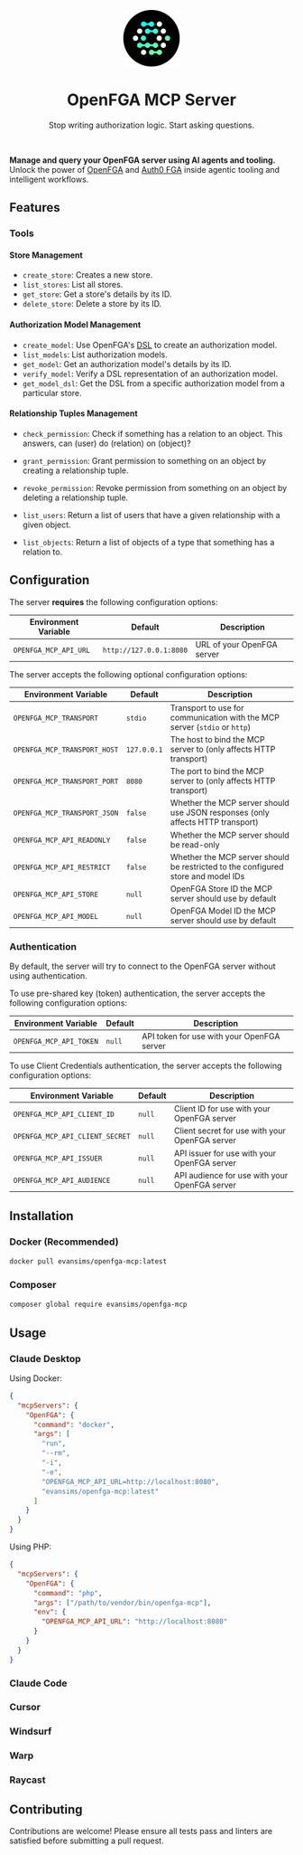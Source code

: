 <div align="center">
  <p><a href="https://openfga.dev"><img src=".github/openfga.png" width="100" /></a></p>

  <h1>OpenFGA MCP Server</h1>

  <p>Stop writing authorization logic. Start asking questions.</p>
</div>

<p><br /></p>

**Manage and query your OpenFGA server using AI agents and tooling.** Unlock the power of [OpenFGA](https://openfga.dev/) and [Auth0 FGA](https://auth0.com/fine-grained-authorization) inside agentic tooling and intelligent workflows.

## Features

### Tools

#### Store Management

- `create_store`: Creates a new store.
- `list_stores`: List all stores.
- `get_store`: Get a store's details by its ID.
- `delete_store`: Delete a store by its ID.

#### Authorization Model Management

- `create_model`: Use OpenFGA's [DSL](https://openfga.dev/docs/configuration-language) to create an authorization model.
- `list_models`: List authorization models.
- `get_model`: Get an authorization model's details by its ID.
- `verify_model`: Verify a DSL representation of an authorization model.
- `get_model_dsl`: Get the DSL from a specific authorization model from a particular store.

#### Relationship Tuples Management

- `check_permission`: Check if something has a relation to an object. This answers, can (user) do (relation) on (object)?
- `grant_permission`: Grant permission to something on an object by creating a relationship tuple.
- `revoke_permission`: Revoke permission from something on an object by deleting a relationship tuple.

- `list_users`: Return a list of users that have a given relationship with a given object.
- `list_objects`: Return a list of objects of a type that something has a relation to.

## Configuration

The server **requires** the following configuration options:

| Environment Variable  | Default                 | Description                |
| --------------------- | ----------------------- | -------------------------- |
| `OPENFGA_MCP_API_URL` | `http://127.0.0.1:8080` | URL of your OpenFGA server |

The server accepts the following optional configuration options:

| Environment Variable         | Default     | Description                                                                       |
| ---------------------------- | ----------- | --------------------------------------------------------------------------------- |
| `OPENFGA_MCP_TRANSPORT`      | `stdio`     | Transport to use for communication with the MCP server (`stdio` or `http`)        |
| `OPENFGA_MCP_TRANSPORT_HOST` | `127.0.0.1` | The host to bind the MCP server to (only affects HTTP transport)                  |
| `OPENFGA_MCP_TRANSPORT_PORT` | `8080`      | The port to bind the MCP server to (only affects HTTP transport)                  |
| `OPENFGA_MCP_TRANSPORT_JSON` | `false`     | Whether the MCP server should use JSON responses (only affects HTTP transport)    |
| `OPENFGA_MCP_API_READONLY`   | `false`     | Whether the MCP server should be read-only                                        |
| `OPENFGA_MCP_API_RESTRICT`   | `false`     | Whether the MCP server should be restricted to the configured store and model IDs |
| `OPENFGA_MCP_API_STORE`      | `null`      | OpenFGA Store ID the MCP server should use by default                             |
| `OPENFGA_MCP_API_MODEL`      | `null`      | OpenFGA Model ID the MCP server should use by default                             |

### Authentication

By default, the server will try to connect to the OpenFGA server without using authentication.

To use pre-shared key (token) authentication, the server accepts the following configuration options:

| Environment Variable    | Default | Description                                |
| ----------------------- | ------- | ------------------------------------------ |
| `OPENFGA_MCP_API_TOKEN` | `null`  | API token for use with your OpenFGA server |

To use Client Credentials authentication, the server accepts the following configuration options:

| Environment Variable            | Default | Description                                    |
| ------------------------------- | ------- | ---------------------------------------------- |
| `OPENFGA_MCP_API_CLIENT_ID`     | `null`  | Client ID for use with your OpenFGA server     |
| `OPENFGA_MCP_API_CLIENT_SECRET` | `null`  | Client secret for use with your OpenFGA server |
| `OPENFGA_MCP_API_ISSUER`        | `null`  | API issuer for use with your OpenFGA server    |
| `OPENFGA_MCP_API_AUDIENCE`      | `null`  | API audience for use with your OpenFGA server  |

## Installation

### Docker (Recommended)

```bash
docker pull evansims/openfga-mcp:latest
```

### Composer

```bash
composer global require evansims/openfga-mcp
```

## Usage

### Claude Desktop

Using Docker:

```json
{
  "mcpServers": {
    "OpenFGA": {
      "command": "docker",
      "args": [
        "run",
        "--rm",
        "-i",
        "-e",
        "OPENFGA_MCP_API_URL=http://localhost:8080",
        "evansims/openfga-mcp:latest"
      ]
    }
  }
}
```

Using PHP:

```json
{
  "mcpServers": {
    "OpenFGA": {
      "command": "php",
      "args": ["/path/to/vendor/bin/openfga-mcp"],
      "env": {
        "OPENFGA_MCP_API_URL": "http://localhost:8080"
      }
    }
  }
}
```

### Claude Code

### Cursor

### Windsurf

### Warp

### Raycast

## Contributing

Contributions are welcome! Please ensure all tests pass and linters are satisfied before submitting a pull request.
